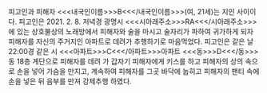 피고인과 피해자 <<<내국인이름>>>B<<</내국인이름>>>(여, 21세)는 지인 사이이다.
피고인은 2021. 2. 8. 저녁경 광명시 <<<시아래주소>>>RA<<</시아래주소>>>에 있는 상호불상의 노래방에서 피해자와 술을 마시고 술자리가 파하여 귀가하게 되자 피해자를 자신의 주거지인 아파트로 데려가 추행하기로 마음먹었다.
피고인은 같은 날 22:00경 같은 시 <<<아파트>>>C<<</아파트>>>아파트 <<<동>>>D<<</동>>>동 18층 계단으로 피해자를 데려 가 갑자기 피해자에게 키스를 하고 피해자의 상의 속으로 손을 넣어 가슴을 만지고, 계속하여 피해자를 그곳 바닥에 눕히고 피해자의 팬티 속에 손을 넣은 뒤 음부를 만져 강제추행 하였다.
